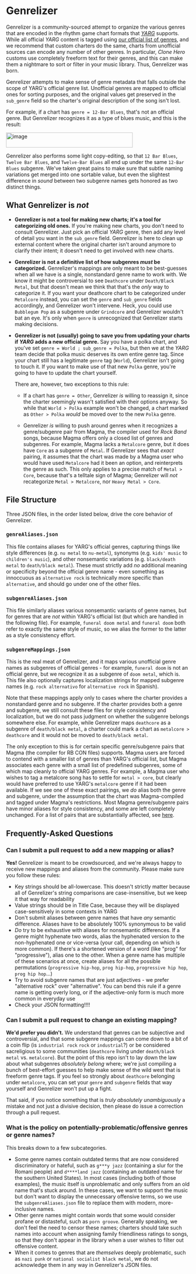 # Genrelizer
Genrelizer is a community-sourced attempt to organize the various genres that are encoded in the rhythm game chart formats that _[YARG](https://github.com/YARC-Official/YARG)_ supports. While all official _YARG_ content is tagged using [our official list of genres](https://wiki.yarg.in/wiki/List_of_common_genre_names), and we recommend that custom charters do the same, charts from unofficial sources can encode any number of other genres. In particular, _Clone Hero_ customs use completely freeform text for their genres, and this can make them a nightmare to sort or filter in your music library. Thus, Genrelizer was born.

Genrelizer attempts to make sense of genre metadata that falls outside the scope of YARG's official genre list. Unofficial genres are mapped to official ones for sorting purposes, and the original values get preserved in the `sub_genre` field so the charter's original description of the song isn't lost.

For example, if a chart has `genre = 12-Bar Blues`, that's not an official genre. But Genrelizer recognizes it as a type of blues music, and this is the result:

<img width="347" height="41" alt="image" src="https://github.com/user-attachments/assets/13a024bc-e048-476e-8f0a-ab682c59e181" />

Genrelizer also performs some light copy-editing, so that `12 Bar Blues`, `Twelve Bar Blues`, and `Twelve-Bar Blues` all end up under the same `12-Bar Blues` subgenre. We've taken great pains to make sure that subtle naming variations get merged into one sortable value, but even the slightest difference in _sound_ between two subgenre names gets honored as two distinct things.


## What Genrelizer is _not_
* **Genrelizer is not a tool for making new charts; it's a tool for categorizing old ones.** If you're making new charts, you don't need to consult Genrelizer. Just pick an official _YARG_ genre, then add any level of detail you want in the `sub_genre` field. Genrelizer is here to clean up external content where the original charter isn't around anymore to clarify their intent; it doesn't need to get involved with new charts.

* **Genrelizer is not a definitive list of how subgenres _must_ be categorized.** Genrelizer's mappings are only meant to be best-guesses when all we have is a single, nonstandard genre name to work with. We know it might be controversial to see `Deathcore` under `Death/Black Metal`, but that doesn't mean we think that that's the _only_ way to categorize it. If you want your deathcore chart to be categorized under `Metalcore` instead, you can set the `genre` and `sub_genre` fields accordingly, and Genrelizer won't intervene. Heck, you could use `Bubblegum Pop` as a subgenre under `Grindcore` and Genrelizer wouldn't bat an eye. It's only when `genre` is unrecognized that Genrelizer starts making decisions.

* **Genrelizer is not (usually) going to save you from updating your charts if _YARG_ adds a new official genre.** Say you have a polka chart, and you've set `genre = World ; sub_genre = Polka`, but then we at the _YARG_ team decide that polka music deserves its own entire genre tag. Since your chart still has a legitimate `genre` tag (`World`), Genrelizer isn't going to touch it. If you want to make use of that new `Polka` genre, you're going to have to update the chart yourself.

  There are, however, two exceptions to this rule:

  * If a chart has `genre = Other`, Genrelizer _is_ willing to reassign it, since the charter seemingly wasn't satisfied with their options anyway. So while that `World > Polka` example won't be changed, a chart marked as `Other > Polka` _would_ be moved over to the new `Polka` genre.

  * Genrelizer _is_ willing to push around genres when it recognizes a genre/subgenre pair from Magma, the compiler used for _Rock Band_ songs, because Magma offers only a closed list of genres and subgenres. For example, Magma lacks a `Metalcore` genre, but it does have `Core` as a subgenre of `Metal`. If Genrelizer sees that _exact_ pairing, it assumes that the chart was made by a Magma user who would have used `Metalcore` had it been an option, and reinterprets the genre as such. This only applies to a precise match of `Metal > Core`, because that's a telltale sign of Magma; Genrelizer will _not_ recategorize `Metal > Metalcore`, nor `Heavy Metal > Core`.


## File Structure
Three JSON files, in the order listed below, drive the core behavior of Genrelizer.

### `genreAliases.json`
This file contains aliases for YARG's official genres, capturing things like style differences (e.g. `nu metal` to `nu-metal`), synonyms (e.g. `kids' music` to `children's music`), and other nonsemantic variations (e.g. `black/death metal` to `death/black metal`). These must strictly add _no_ additional meaning or specificity beyond the official genre name - even something as innoccuous as `alternative rock` is technically more specific than `alternative`, and should go under one of the other files.

### `subgenreAliases.json`
This file similarly aliases various nonsemantic variants of genre names, but for genres that are _not_ within YARG's official list (but which are handled in the following file). For example, `funeral doom metal` and `funeral doom` both refer to exactly the same style of music, so we alias the former to the latter as a style consistency effort.

### `subgenreMappings.json`
This is the real meat of Genrelizer, and it maps various unofficial genre names as subgenres of official genres - for example, `funeral doom` is not an official genre, but we recognize it as a subgenre of `doom metal`, which is. This file also optionally captures localization strings for mapped subgenre names (e.g. `rock alternativo` for `alternative rock` in Spanish).

Note that these mappings apply only to cases where the charter provides a nonstandard genre and no subgenre. If the charter provides both a genre and subgenre, we still consult these files for style consistency and localization, but we do not pass judgment on whether the subgenre belongs somewhere else. For example, while Genrelizer maps `deathcore` as a subgenre of `death/black metal`, a charter could mark a chart as `metalcore > deathcore` and it would not be moved to `death/black metal`.

The only exception to this is for certain specific genre/subgenre pairs that Magma (the compiler for RB CON files) supports. Magma users are forced to contend with a smaller list of genres than YARG's official list, but Magma associates each genre with a small list of predefined subgenres, some of which map cleanly to official YARG genres. For example, a Magma user who wishes to tag a metalcore song has to settle for `metal > core`, but clearly would have preferred to use YARG's `metalcore` genre if it had been available. If we see one of these exact pairings, we _do_ alias both the genre and subgenre, under the assumption that the chart was Magma-compiled and tagged under Magma's restrictions. Most Magma genre/subgenre pairs have minor aliases for style consistency, and some are left completely unchanged. For a list of pairs that are substantially affected, see [here](Telltale%20Magma%20Value%20Pairs.md).


## Frequently-Asked Questions

### Can I submit a pull request to add a new mapping or alias?
**Yes!** Genrelizer is meant to be crowdsourced, and we're always happy to receive new mappings and aliases from the community. Please make sure you follow these rules:
* Key strings should be all-lowercase. This doesn't strictly matter because all of Genrelizer's string comparisons are case-insensitive, but we keep it that way for readability
* Value strings should be in Title Case, because they will be displayed case-sensitively in some contexts in YARG
* Don't submit aliases between genre names that have _any_ semantic difference. Aliases have to be absolutely 100% synonymous to be valid
* _Do_ try to be exhaustive with aliases for nonsemantic differences. If a genre might hyphenate two words, alias the hyphenated version to the non-hyphenated one or vice-versa (your call, depending on which is more common). If there's a shortened version of a word (like "prog" for "progressive"), alias one to the other. When a genre name has multiple of these scenarios at once, create aliases for all the possible permutations (`progressive hip-hop`, `prog hip-hop`, `progressive hip hop`, `prog hip hop`...)
* Try to avoid subgenre names that are just adjectives - we prefer "alternative rock" over "alternative". You can bend this rule if a genre name is getting overly long, or if the adjective-only form is much more common in everyday use
* Check your JSON formatting!!!!


### Can I submit a pull request to change an existing mapping?
**We'd prefer you didn't.** We understand that genres can be subjective and controversial, and that some subgenre mappings can come down to a bit of a coin flip (is `industrial rock` `rock` or `industrial`?) or be considered sacreligious to some communities (`deathcore` living under `death/black metal` vs. `metalcore`). But the point of this repo isn't to lay down the law about what subgenres _absolutely belong_ where; we're just compiling a bunch of best-effort guesses to help make sense of the wild west that is freeform genre tags. If you feel so strongly about `deathcore` belonging under `metalcore`, you can set your `genre` and `subgenre` fields that way yourself and Genrelizer won't put up a fight.

That said, if you notice something that is _truly absolutely unambiguously_ a mistake and not just a divisive decision, then please do issue a correction through a pull request.


### What is the policy on potentially-problematic/offensive genres or genre names?
This breaks down to a few subcategories.

* Some genre names contain outdated terms that are now considered discriminatory or hateful, such as `g***y jazz` (containing a slur for the Romani people) and `d****land jazz` (containing an outdated name for the southern United States). In most cases (including both of those examples), the music itself is unproblematic and only suffers from an old name that's stuck around. In these cases, we want to support the music but don't want to display the unnecessary offensive terms, so we use the `subgenreAliases.json` file to replace them with modern, more-inclusive names.
* Other genre names might contain words that some would consider profane or distasteful, such as `porn groove`. Generally speaking, we don't feel the need to censor these names; charters should take such names into account when assigning family friendliness ratings to songs, so that they don't appear in the library when a user wishes to filter out offensive content.
* When it comes to genres that are _themselves_ deeply problematic, such as `nazi punk` or `national socialist black metal`, we do not acknowledge them in any way in Genrelizer's JSON files.
